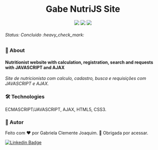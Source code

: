 <h1 align="center"> Gabe NutriJS Site </h1> 
<p align="center"> <img src="https://img.shields.io/static/v1?label=Status&message=Finished&color=#008000&style=for-the-badge&logo=ghost"/> <img src="https://img.shields.io/github/license/gabrielajc/Gabe-Nutri-JS"/> 
<img src="https://badges.aleen42.com/src/javascript.svg"/> 
</p>

<h6> Status: Concluido :heavy_check_mark: </h6>

### :small_blue_diamond: About 
<h4> Nutritionist website with calculation, registration, search and requests with JAVASCRIPT and AJAX </h4>
<i> Site de nutricionista com calculo, cadastro, busca e requisições com JAVASCRIPT e AJAX. </i>

### 🛠️ Technologies
ECMASCRIPT/JAVASCRIPT, AJAX, HTML5, CSS3.

### :woman: Autor

Feito com ❤️ por Gabriela Clemente Joaquim. :wave: Obrigada por acessar.

[![Linkedin Badge](https://img.shields.io/badge/-Gabe-blue?style=flat-square&logo=Linkedin&logoColor=white&link=https://www.linkedin.com/in/gabeclemente/)](https://www.linkedin.com/in/gabeclemente/) 
